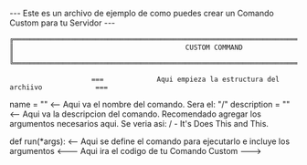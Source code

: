 ---              Este es un archivo de ejemplo de como puedes crear un Comando Custom para tu Servidor              ---

    ╔══════════════════════════════════════════════════════════════════════════════════════════════════╗
    ║                                          CUSTOM COMMAND                                          ║
    ╚══════════════════════════════════════════════════════════════════════════════════════════════════╝

                        ===             Aqui empieza la estructura del archiivo             ===

name = "" <-- Aqui va el nombre del comando. Sera el: "/<command>"
description = "" <-- Aqui va la descripcion del comando. Recomendado agregar los argumentos necesarios aqui. Se veria asi:
/<command> - <argument> It's Does This and This.

def run(*args): <-- Aqui se define el comando para ejecutarlo e incluye los argumentos
    <---     Aqui ira el codigo de tu Comando Custom     --->



